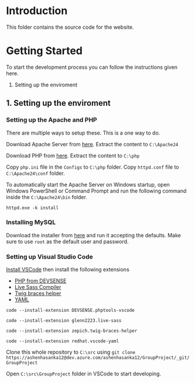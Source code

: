 # Introduction
This folder contains the source code for the website. 

# Getting Started
To start the development process you can follow the instructions given here.
1.	Setting up the enviroment

## 1. Setting up the enviroment

### Setting up the Apache and PHP

There are multiple ways to setup these. This is a one way to do.

Download Apache Server from [here](https://www.apachelounge.com/download/VS17/binaries/httpd-2.4.57-win64-VS17.zip). Extract the content to `C:\Apache24`

Download PHP from [here](https://windows.php.net/downloads/releases/php-8.2.8-Win32-vs16-x64.zip). Extract the content to `C:\php`

Copy `php.ini` file in the `Configs` to `C:\php` folder. Copy `httpd.conf` file to `C:\Apache24\conf` folder.

To automatically start the Apache Server on Windows startup, open Windows PowerShell or Command Prompt and run the following command inside the `C:\Apache24\bin` folder.

`httpd.exe -k install`

### Installing MySQL

Download the installer from [here](https://dev.mysql.com/downloads/installer/) and run it accepting the defaults. Make sure to use `root` as the default user and password.

### Setting up Visual Studio Code

[Install VSCode](https://code.visualstudio.com/) then install the following extensions
- [PHP from DEVSENSE](https://marketplace.visualstudio.com/items?itemName=DEVSENSE.phptools-vscode)
- [Live Sass Compiler](https://marketplace.visualstudio.com/items?itemName=glenn2223.live-sass)
- [Twig braces helper](https://marketplace.visualstudio.com/items?itemName=zepich.twig-braces-helper)
- [YAML](https://marketplace.visualstudio.com/items?itemName=redhat.vscode-yaml)

`code --install-extension DEVSENSE.phptools-vscode`

`code --install-extension glenn2223.live-sass`

`code --install-extension zepich.twig-braces-helper`

`code --install-extension redhat.vscode-yaml`

Clone this whole repository to `C:\src` using `git clone https://ashenhasanka12@dev.azure.com/ashenhasanka12/GroupProject/_git/GroupProject`

Open `C:\src\GroupProject` folder in VSCode to start developing.
